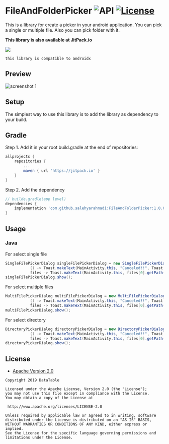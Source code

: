 FileAndFolderPicker ![API](https://img.shields.io/badge/API-21%2B-brightgreen.svg?style=flat) [![License](https://img.shields.io/badge/License-Apache%202.0-green.svg)](https://opensource.org/licenses/Apache-2.0)
===================

This is a library for create a picker in your android application. You can pick a single or multiple file. Also you can pick folder with it.
  



**This library is also available at JitPack.io**

[![](https://jitpack.io/v/salehyarahmadi/FileAndFolderPicker.svg)](https://jitpack.io/#salehyarahmadi/FileAndFolderPicker)




`this library is compatible to androidx`

## Preview
![screenshot 1](https://github.com/salehyarahmadi/FileAndFolderPicker/blob/master/1.jpg)

## Setup
The simplest way to use this library is to add the library as dependency to your build.

## Gradle

Step 1. Add it in your root build.gradle at the end of repositories:

```gradle
allprojects {
	repositories {
		...
		maven { url 'https://jitpack.io' }
	}
}
```

Step 2. Add the dependency
  
```gradle
// builde.gradle(app level)
dependencies {
    implementation 'com.github.salehyarahmadi:FileAndFolderPicker:1.0.0'
}
```
 


## Usage

### Java

For select single file
```java
SingleFilePickerDialog singleFilePickerDialog = new SingleFilePickerDialog(this,
           () -> Toast.makeText(MainActivity.this, "Canceled!!", Toast.LENGTH_SHORT).show(),
           files -> Toast.makeText(MainActivity.this, files[0].getPath(), Toast.LENGTH_SHORT).show());
singleFilePickerDialog.show();
```

For select multiple files
```java
MultiFilePickerDialog multiFilePickerDialog = new MultiFilePickerDialog(this,
           () -> Toast.makeText(MainActivity.this, "Canceled!!", Toast.LENGTH_SHORT).show(),
           files -> Toast.makeText(MainActivity.this, files[0].getPath(), Toast.LENGTH_SHORT).show());
multiFilePickerDialog.show();
```

For select directory
```java
DirectoryPickerDialog directoryPickerDialog = new DirectoryPickerDialog(this,
           () -> Toast.makeText(MainActivity.this, "Canceled!!", Toast.LENGTH_SHORT).show(),
           files -> Toast.makeText(MainActivity.this, files[0].getPath(), Toast.LENGTH_SHORT).show());
directoryPickerDialog.show();
```

    
    


    


        
 ## License

* [Apache Version 2.0](http://www.apache.org/licenses/LICENSE-2.0.html)

```
Copyright 2019 DataTable

Licensed under the Apache License, Version 2.0 (the "License");
you may not use this file except in compliance with the License.
You may obtain a copy of the License at

 http://www.apache.org/licenses/LICENSE-2.0

Unless required by applicable law or agreed to in writing, software
distributed under the License is distributed on an "AS IS" BASIS,
WITHOUT WARRANTIES OR CONDITIONS OF ANY KIND, either express or implied.
See the License for the specific language governing permissions and
limitations under the License.
       
